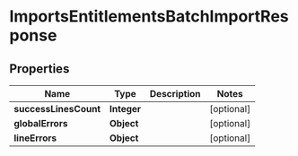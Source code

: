 

# ImportsEntitlementsBatchImportResponse


## Properties

| Name | Type | Description | Notes |
|------------ | ------------- | ------------- | -------------|
|**successLinesCount** | **Integer** |  |  [optional] |
|**globalErrors** | **Object** |  |  [optional] |
|**lineErrors** | **Object** |  |  [optional] |



